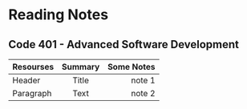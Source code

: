 # Reading Notes
## Code 401 - Advanced Software Development

|Resourses    | Summary     | Some Notes     |
| :---        |    :----:   |          ---: |
| Header      | Title       | note 1   |
| Paragraph   | Text        | note 2      |
